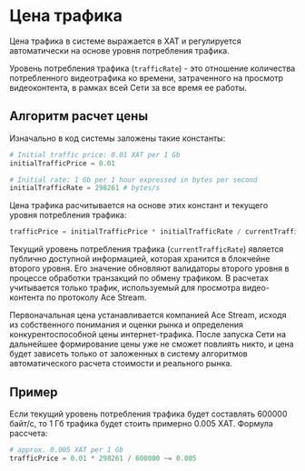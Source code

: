# Цена трафика

Цена трафика в системе выражается в XAT и регулируется автоматически на основе уровня потребления трафика.

Уровень потребления трафика (`trafficRate`) - это отношение количества потребленного видеотрафика ко времени, затраченного на просмотр видеоконтента, в рамках всей Сети за все время ее работы.


## Алгоритм расчет цены

Изначально в код системы заложены такие константы:

```python
# Initial traffic price: 0.01 XAT per 1 Gb
initialTrafficPrice = 0.01

# Initial rate: 1 Gb per 1 hour expressed in bytes per second
initialTrafficRate = 298261 # bytes/s
```

Цена трафика расчитывается на основе этих констант и текущего уровня потребления трафика:

```python
trafficPrice = initialTrafficPrice * initialTrafficRate / currentTrafficRate
```

Текущий уровень потребления трафика (`currentTrafficRate`) является публично доступной информацией, которая хранится в блокчейне второго уровня.
Его значение обновляют валидаторы второго уровня в процессе обработки транзакций по обмену трафиком.
В расчетах учитывается только трафик, используемый для просмотра видео-контента по протоколу Ace Stream.

Первоначальная цена устанавливается компанией Ace Stream, исходя из собственного понимания и оценки рынка и определения конкурентоспособной цены интернет-трафика. После запуска Сети на дальнейшее формирование цены уже не сможет повлиять никто, и цена будет зависеть только от заложенных в систему алгоритмов автоматического расчета стоимости и реального рынка.


## Пример

Если текущий уровень потребления трафика будет составлять 600000 байт/с, то 1 Гб трафика будет стоить примерно 0.005 XAT. Формула рассчета:

```python
# approx. 0.005 XAT per 1 Gb
trafficPrice = 0.01 * 298261 / 600000 ~= 0.005
```
